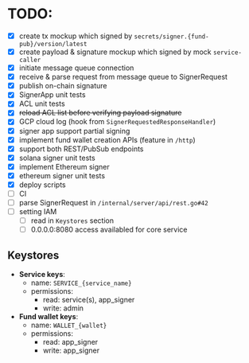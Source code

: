 # TODO:

- [x] create tx mockup which signed by `secrets/signer.{fund-pub}/version/latest`
- [x] create payload & signature mockup which signed by mock `service-caller`
- [x] initiate message queue connection
- [x] receive & parse request from message queue to SignerRequest
- [x] publish on-chain signature
- [x] SignerApp unit tests
- [x] ACL unit tests
- [x] ~~reload ACL list before verifying payload signature~~
- [x] GCP cloud log (hook from `SignerRequestedResponseHandler`)
- [x] signer app support partial signing
- [x] implement fund wallet creation APIs (feature in `/http`)
- [x] support both REST/PubSub endpoints
- [x] solana signer unit tests
- [x] implement Ethereum signer
- [x] ethereum signer unit tests
- [x] deploy scripts
- [ ] CI
- [ ] parse SignerRequest in `/internal/server/api/rest.go#42`
- [ ] setting IAM
  - [ ] read in `Keystores` section
  - [ ] 0.0.0.0:8080 access availabled for core service

## Keystores

- **Service keys**:
  - name: `SERVICE_{service_name}`
  - permissions:
    - read: service(s), app_signer
    - write: admin
- **Fund wallet keys**:
  - name: `WALLET_{wallet}`
  - permissions:
    - read: app_signer
    - write: app_signer
